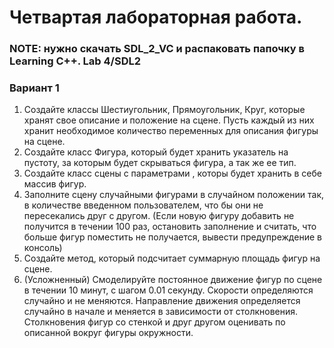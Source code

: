 Четвартая лабораторная работа.
===============================

### NOTE: нужно скачать SDL_2_VC и распаковать папочку в Learning C++. Lab 4/SDL2

### Вариант 1
1) Создайте классы Шестиугольник, Прямоугольник, Круг, которые хранят свое описание и положение на сцене. Пусть каждый из них хранит необходимое количество переменных для описания фигуры на сцене.
2) Создайте класс Фигура, который будет хранить указатель на пустоту, за которым будет скрываться фигура, а так же ее тип.
3) Создайте класс сцены с параметрами , которы будет хранить в себе массив фигур.
4) Заполните сцену случайными фигурами в случайном положении так, в количестве введенном пользователем, что бы они не пересекались друг с другом. (Если новую фигуру добавить не получится в течении 100 раз, остановить заполнение и считать, что больше фигур поместить не получается, вывести предупреждение в консоль)
5) Создайте метод, который подсчитает суммарную площадь фигур на сцене.
6) (Усложненный) Смоделируйте постоянное движение фигур по сцене в течении 10 минут, с шагом 0.01 секунду. Скорости определяются случайно и не меняются. Направление движения определяется случайно в начале и меняется в зависимости от столкновения. Столкновения фигур со стенкой и друг другом оценивать по описанной вокруг фигуры окружности.
